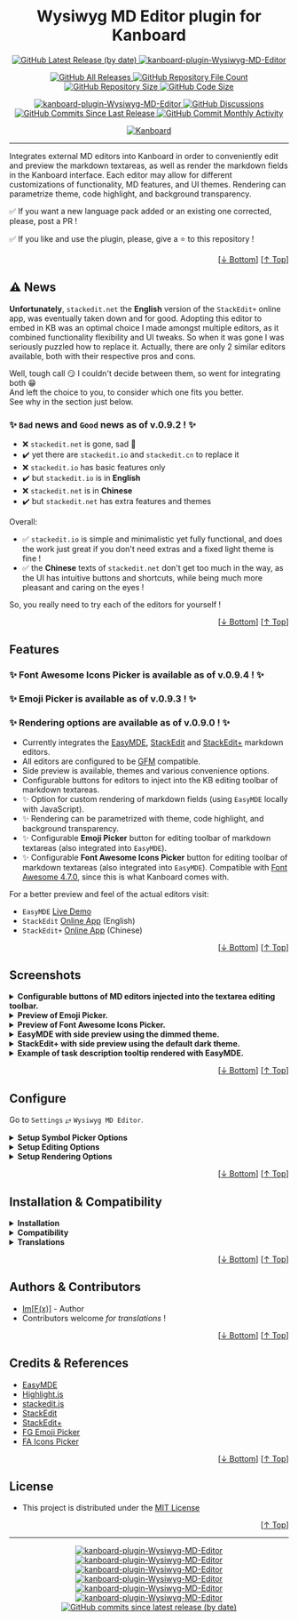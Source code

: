 <h1 name="user-content-readme-top" align="center">Wysiwyg MD Editor plugin for Kanboard</h1>

<p align="center">
    <a href="https://github.com/imfx77/kanboard-plugin-Wysiwyg-MD-Editor/releases">
        <img src="https://img.shields.io/github/v/release/imfx77/kanboard-plugin-Wysiwyg-MD-Editor?style=for-the-badge&color=brightgreen" alt="GitHub Latest Release (by date)" title="GitHub Latest Release (by date)">
    </a>
    <a href="https://github.com/imfx77/kanboard-plugin-Wysiwyg-MD-Editor/blob/master/LICENSE" title="Read License">
        <img src="https://img.shields.io/github/license/imfx77/kanboard-plugin-Wysiwyg-MD-Editor?style=for-the-badge" alt="kanboard-plugin-Wysiwyg-MD-Editor">
    </a>
</p>
<p align="center">
    <a href="https://github.com/imfx77/kanboard-plugin-Wysiwyg-MD-Editor/releases">
        <img src="https://img.shields.io/github/downloads/imfx77/kanboard-plugin-Wysiwyg-MD-Editor/total?style=for-the-badge&color=orange" alt="GitHub All Releases" title="GitHub All Downloads">
    </a>
    <a href="https://github.com/imfx77/kanboard-plugin-Wysiwyg-MD-Editor/releases">
        <img src="https://img.shields.io/github/directory-file-count/imfx77/kanboard-plugin-Wysiwyg-MD-Editor?style=for-the-badge&color=orange" alt="GitHub Repository File Count" title="GitHub Repository File Count">
    </a>
    <a href="https://github.com/imfx77/kanboard-plugin-Wysiwyg-MD-Editor/releases">
        <img src="https://img.shields.io/github/repo-size/imfx77/kanboard-plugin-Wysiwyg-MD-Editor?style=for-the-badge&color=orange" alt="GitHub Repository Size" title="GitHub Repository Size">
    </a>
    <a href="https://github.com/imfx77/kanboard-plugin-Wysiwyg-MD-Editor/releases">
        <img src="https://img.shields.io/github/languages/code-size/imfx77/kanboard-plugin-Wysiwyg-MD-Editor?style=for-the-badge&color=orange" alt="GitHub Code Size" title="GitHub Code Size">
    </a>
</p>
<p align="center">
    <a href="https://github.com/imfx77/kanboard-plugin-Wysiwyg-MD-Editor/stargazers" title="View Stargazers">
        <img src="https://img.shields.io/github/stars/imfx77/kanboard-plugin-Wysiwyg-MD-Editor?logo=github&style=for-the-badge" alt="kanboard-plugin-Wysiwyg-MD-Editor">
    </a>
    <a href="https://github.com/imfx77/kanboard-plugin-Wysiwyg-MD-Editor/discussions">
        <img src="https://img.shields.io/github/discussions/imfx77/kanboard-plugin-Wysiwyg-MD-Editor?style=for-the-badge&color=blue" alt="GitHub Discussions" title="Read Discussions">
    </a>
    <a href="https://github.com/imfx77/kanboard-plugin-Wysiwyg-MD-Editor/compare">
        <img src="https://img.shields.io/github/commits-since/imfx77/kanboard-plugin-Wysiwyg-MD-Editor/latest?include_prereleases&style=for-the-badge&color=blue" alt="GitHub Commits Since Last Release" title="GitHub Commits Since Last Release">
    </a>
    <a href="https://github.com/imfx77/kanboard-plugin-Wysiwyg-MD-Editor/compare">
        <img src="https://img.shields.io/github/commit-activity/m/imfx77/kanboard-plugin-Wysiwyg-MD-Editor?style=for-the-badge&color=blue" alt="GitHub Commit Monthly Activity" title="GitHub Commit Monthly Activity">
    </a>
</p>
<p align="center">
    <a href="https://github.com/kanboard/kanboard" title="Kanboard - Kanban Project Management Software">
        <img src="https://img.shields.io/badge/Plugin%20for-kanboard-D40000?style=for-the-badge&labelColor=000000" alt="Kanboard">
    </a>
</p>

---

Integrates external MD editors into Kanboard in order to conveniently edit and preview
the markdown textareas, as well as render the markdown fields in the Kanboard interface.
Each editor may allow for different customizations of functionality, MD features, and UI themes.
Rendering can parametrize theme, code highlight, and background transparency.

✅ If you want a new language pack added or an existing one corrected, please, post a PR !

✅ If you like and use the plugin, please, give a ⭐ to this repository !

<p align="right">[<a href="#user-content-readme-bottom">&#8595; Bottom</a>] [<a href="#user-content-readme-top">&#8593; Top</a>]</p>

## ⚠️ News

**Unfortunately**, `stackedit.net` the **English** version of the `StackEdit+` online app, was eventually taken down and for good.
Adopting this editor to embed in KB was an optimal choice I made amongst multiple editors, as it combined functionality flexibility and UI tweaks.
So when it was gone I was seriously puzzled how to replace it.
Actually, there are only 2 similar editors available, both with their respective pros and cons.

Well, tough call 😏 I couldn't decide between them, so went for integrating both 😁  
And left the choice to you, to consider which one fits you better.  
See why in the section just below.

### ✨ `Bad` news and `Good` news as of v.0.9.2 ! ✨

- ❌ `stackedit.net` is gone, sad 🙁
- ✔️ yet there are `stackedit.io` and `stackedit.cn` to replace it
- ❌ `stackedit.io` has basic features only
- ✔️ but `stackedit.io` is in **English**
- ❌ `stackedit.net` is in **Chinese**
- ✔️ but `stackedit.net` has extra features and themes

Overall:
- ✅ `stackedit.io` is simple and minimalistic yet fully functional, and does the work just great if you don't need extras and a fixed light theme is fine !  
- ✅ the **Chinese** texts of `stackedit.net` don't get too much in the way, as the UI has intuitive buttons and shortcuts, while being much more pleasant and caring on the eyes !  

So, you really need to try each of the editors for yourself !

<p align="right">[<a href="#user-content-readme-bottom">&#8595; Bottom</a>] [<a href="#user-content-readme-top">&#8593; Top</a>]</p>

## Features

### ✨ Font Awesome Icons Picker is available as of v.0.9.4 ! ✨

### ✨ Emoji Picker is available as of v.0.9.3 ! ✨

### ✨ Rendering options are available as of v.0.9.0 ! ✨

- Currently integrates the [EasyMDE](https://github.com/Ionaru/easy-markdown-editor), [StackEdit](https://github.com/benweet/stackedit) and [StackEdit+](https://github.com/mafgwo/stackedit-plus) markdown editors.
- All editors are configured to be [GFM](https://github.github.com/gfm/) compatible.
- Side preview is available, themes and various convenience options.
- Configurable buttons for editors to inject into the KB editing toolbar of markdown textareas.
- ✨ Option for custom rendering of markdown fields (using `EasyMDE` locally with JavaScript).
- ✨ Rendering can be parametrized with theme, code highlight, and background transparency.
- ✨ Configurable **Emoji Picker** button for editing toolbar of markdown textareas (also integrated into `EasyMDE`).
- ✨ Configurable **Font Awesome Icons Picker** button for editing toolbar of markdown textareas (also integrated into `EasyMDE`). Compatible with [Font Awesome 4.7.0](https://fontawesome.com/v4/icons/), since this is what Kanboard comes with.

For a better preview and feel of the actual editors visit:
- `EasyMDE` [Live Demo](https://stackblitz.com/edit/easymde/?file=index.html)
- `StackEdit` [Online App](https://stackedit.io/app#) (English)
- `StackEdit+` [Online App](https://stackedit.cn/app#) (Chinese)

<p align="right">[<a href="#user-content-readme-bottom">&#8595; Bottom</a>] [<a href="#user-content-readme-top">&#8593; Top</a>]</p>

## Screenshots

<details>
<summary><strong>
Configurable buttons of MD editors injected into the textarea editing toolbar.
</strong></summary>

![textarea editing toolbar injected buttons](Screenshots/textarea-editing-toolbar-injected-buttons.png "textarea editing toolbar with injected MD editors buttons")

</details>

<details>
<summary><strong>
Preview of Emoji Picker.
</strong></summary>

![preview easymde](Screenshots/preview-picker-emoji.png "preview emoji picker")

</details>

<details>
<summary><strong>
Preview of Font Awesome Icons Picker.
</strong></summary>

![preview easymde](Screenshots/preview-picker-faicons.png "preview faicons picker")

</details>

<details>
<summary><strong>
EasyMDE with side preview using the dimmed theme.
</strong></summary>

![preview easymde](Screenshots/preview-editor-easymde.png "preview easymde")

</details>

<details>
<summary><strong>
StackEdit+ with side preview using the default dark theme.
</strong></summary>

![preview stackedit plus](Screenshots/preview-editor-stackedit-plus.png "preview stackedit plus")

</details>

<details>
<summary><strong>
Example of task description tooltip rendered with EasyMDE.
</strong></summary>

![preview tooltip render](Screenshots/preview-render-tootip.png "preview tooltip render")

</details>

<p align="right">[<a href="#user-content-readme-bottom">&#8595; Bottom</a>] [<a href="#user-content-readme-top">&#8593; Top</a>]</p>

## Configure

Go to `Settings` &#10562; `Wysiwyg MD Editor`.

<details>
<summary><strong>
Setup Symbol Picker Options
</strong></summary>
Follow the explanations to configure and preview the symbol picker(s) of your preference.

![setup symbol picker options](Screenshots/setup-options-symbol-picker.png "setup symbol picker options")

</details>

<details>
<summary><strong>
Setup Editing Options
</strong></summary>
Follow the explanations to configure and preview the MD editor(s) of your preference.

![setup editing options](Screenshots/setup-options-editing.png "setup editing options")

</details>

<details>
<summary><strong>
Setup Rendering Options
</strong></summary>
This section allows you to enable and parametrize custom rendering of markdown fields that will override the original KB display.

![setup rendering options](Screenshots/setup-options-rendering.png "setup rendering options")

</details>

<p align="right">[<a href="#user-content-readme-bottom">&#8595; Bottom</a>] [<a href="#user-content-readme-top">&#8593; Top</a>]</p>

## Installation & Compatibility

<details>
<summary><strong>Installation</strong></summary>

- Install via the **Kanboard Plugin Directory** or see [INSTALL.md](INSTALL.md)
- Read the full [**Changelog**](changelog.md "See changes") to see the latest updates

</details>
<details>
<summary><strong>Compatibility</strong></summary>

- Requires [Kanboard](https://github.com/kanboard/kanboard "Kanboard - Kanban Project Management Software") ≥`1.2.33`
- **Other Plugins & Action Plugins**
  - Can utilize the `HighlightCodeSyntax` plugin (if installed) for rendering purposes.
  - May conflict with or override the functionality of the `MarkdownPlus` plugin when the rendering option is turned on.  
- **Core Files & Templates**
  - `0` Template override
  - _No database changes_

</details>
<details>
<summary><strong>Translations</strong></summary>

- Available translations for some common languages `DE`, `ES`, `FR`, `IT`, `PT`, `RU` - yet, they are _mechanically translated using Google Translate_ !
- _Translation for `en_US` is the default_ if there is no translation pack for the user selected language in KB.
- The actual UI language of the editors is fixed (either **English** or **Chinese**), and **`no translations`** are available for them.

</details>

<p align="right">[<a href="#user-content-readme-bottom">&#8595; Bottom</a>] [<a href="#user-content-readme-top">&#8593; Top</a>]</p>

## Authors & Contributors

- [Im[F(x)]](https://github.com/imfx77) - Author
- Contributors welcome _for translations_ !

<p align="right">[<a href="#user-content-readme-bottom">&#8595; Bottom</a>] [<a href="#user-content-readme-top">&#8593; Top</a>]</p>

## Credits & References

- [EasyMDE](https://github.com/Ionaru/easy-markdown-editor)
- [Highlight.js](https://github.com/highlightjs/highlight.js)
- [stackedit.js](https://github.com/benweet/stackedit.js)
- [StackEdit](https://github.com/benweet/stackedit)
- [StackEdit+](https://github.com/mafgwo/stackedit-plus)
- [FG Emoji Picker](https://github.com/woody180/vanilla-javascript-emoji-picker)
- [FA Icons Picker](https://github.com/aumkarthakur/simple-fontawesome-iconpicker)

<p align="right">[<a href="#user-content-readme-bottom">&#8595; Bottom</a>] [<a href="#user-content-readme-top">&#8593; Top</a>]</p>

## License

- This project is distributed under the [MIT License](LICENSE "Read The MIT license")

<p align="right">[<a href="#user-content-readme-top">&#8593; Top</a>]</p>

---

<p align="center">
    <a href="https://github.com/imfx77/kanboard-plugin-Wysiwyg-MD-Editor/stargazers" title="View Stargazers">
        <img src="https://img.shields.io/github/stars/imfx77/kanboard-plugin-Wysiwyg-MD-Editor?logo=github&style=flat-square" alt="kanboard-plugin-Wysiwyg-MD-Editor">
    </a>
    <a href="https://github.com/imfx77/kanboard-plugin-Wysiwyg-MD-Editor/forks" title="See Forks">
        <img src="https://img.shields.io/github/forks/imfx77/kanboard-plugin-Wysiwyg-MD-Editor?logo=github&style=flat-square" alt="kanboard-plugin-Wysiwyg-MD-Editor">
    </a>
    <a href="https://github.com/imfx77/kanboard-plugin-Wysiwyg-MD-Editor/blob/master/LICENSE" title="Read License">
        <img src="https://img.shields.io/github/license/imfx77/kanboard-plugin-Wysiwyg-MD-Editor?style=flat-square" alt="kanboard-plugin-Wysiwyg-MD-Editor">
    </a>
    <a href="https://github.com/imfx77/kanboard-plugin-Wysiwyg-MD-Editor/issues" title="Open Issues">
        <img src="https://img.shields.io/github/issues-raw/imfx77/kanboard-plugin-Wysiwyg-MD-Editor?style=flat-square" alt="kanboard-plugin-Wysiwyg-MD-Editor">
    </a>
    <a href="https://github.com/imfx77/kanboard-plugin-Wysiwyg-MD-Editor/issues?q=is%3Aissue+is%3Aclosed" title="Closed Issues">
        <img src="https://img.shields.io/github/issues-closed/imfx77/kanboard-plugin-Wysiwyg-MD-Editor?style=flat-square" alt="kanboard-plugin-Wysiwyg-MD-Editor">
    </a>
    <a href="https://github.com/imfx77/kanboard-plugin-Wysiwyg-MD-Editor/discussions" title="Read Discussions">
        <img src="https://img.shields.io/github/discussions/imfx77/kanboard-plugin-Wysiwyg-MD-Editor?style=flat-square" alt="kanboard-plugin-Wysiwyg-MD-Editor">
    </a>
    <a href="https://github.com/imfx77/kanboard-plugin-Wysiwyg-MD-Editor/compare/" title="Latest Commits">
        <img alt="GitHub commits since latest release (by date)" src="https://img.shields.io/github/commits-since/imfx77/kanboard-plugin-Wysiwyg-MD-Editor/latest?style=flat-square">
    </a>
</p>

<a name="user-content-readme-bottom"></a>
